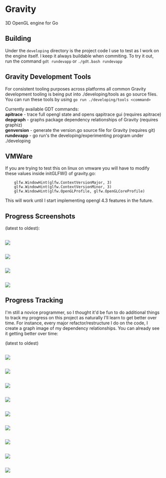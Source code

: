 # Gravity
3D OpenGL engine for Go

## Building
Under the ```developing``` directory is the project code I use to test as I work on the engine itself. I keep it always buildable when commiting. To try it out, run the command ```gdt rundevapp``` or ```./gdt.bash rundevapp```


## Gravity Development Tools
For consistent tooling purposes across platforms all common Gravity development tooling is being put into ./developing/tools as go source files. You can run these tools by using ```go run ./developing/tools <command>```

Currently available GDT commands:  
   **apitrace**   -  trace full opengl state and opens qapitrace gui (requires apitrace)  
   **depgraph**   -  graphs package dependency relationships of Gravity (requires graphiz)  
   **genversion** -  generate the version.go source file for Gravity (requires git)
   **rundevapp**  -  go run's the developing/experimenting program under ./developing

## VMWare
If you are trying to test this on linux on vmware you will have to modify these values inside initGLFW() of gravity.go:
```
    glfw.WindowHint(glfw.ContextVersionMajor, 3)
    glfw.WindowHint(glfw.ContextVersionMinor, 3)
    glfw.WindowHint(glfw.OpenGLProfile, glfw.OpenGLCoreProfile)
```

This will work until I start implementing opengl 4.3 features in the future.

## Progress Screenshots

(latest to oldest):

![](doc/gravityss4.png)
---

![](doc/gravityss3.png)
---

![](doc/gravityss2.png)
---

![](doc/gravityss1.png)
---

## Progress Tracking
I'm still a novice programmer, so I thought it'd be fun to do additional things to track my progress on this project as naturally I'll learn to get better over time. For instance, every major refactor/restructure I do on the code, I create a graph image of my dependency relationships. You can already see it getting better over time:

(latest to oldest)

![](doc/depgraph9.png)
---

![](doc/depgraph8.png)
---

![](doc/depgraph7.png)
---

![](doc/depgraph6.png)
---

![](doc/depgraph5.png)
---

![](doc/depgraph4.png)
---

![](doc/depgraph3.png)
---

![](doc/depgraph2.png)
---

![](doc/depgraph1.png)
---
